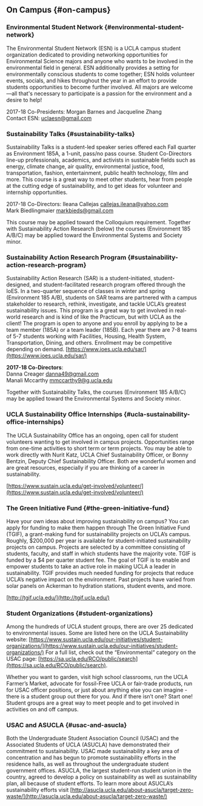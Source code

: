 ## On Campus {#on-campus}

### Environmental Student Network {#environmental-student-network}

The Environmental Student Network \(ESN\) is a UCLA campus student organization dedicated to providing networking opportunities for Environmental Science majors and anyone who wants to be involved in the environmental field in general. ESN additionally provides a setting for environmentally conscious students to come together; ESN holds volunteer events, socials, and hikes throughout the year in an effort to provide students opportunities to become further involved. All majors are welcome—all that's necessary to participate is a passion for the environment and a desire to help!

2017-18 Co-Presidents: Morgan Barnes and Jacqueline Zhang  
Contact ESN: uclaesn@gmail.com

### Sustainability Talks {#sustainability-talks}

Sustainability Talks is a student-led speaker series offered each Fall quarter as Environment 185A, a 1-unit, pass/no pass course. Student Co-Directors line-up professionals, academics, and activists in sustainable fields such as energy, climate change, air quality, environmental justice, food, transportation, fashion, entertainment, public health technology, film and more. This course is a great way to meet other students, hear from people at the cutting edge of sustainability, and to get ideas for volunteer and internship opportunities.

2017-18 Co-Directors: Ileana Callejas callejas.ileana@yahoo.com  
Mark Biedlingmaier markbieds@gmail.com

This course may be applied toward the Colloquium requirement. Together with Sustainability Action Research \(below\) the courses \(Environment 185 A/B/C\) may be applied toward the Environmental Systems and Society minor.

### Sustainability Action Research Program {#sustainability-action-research-program}

Sustainability Action Research \(SAR\) is a student-initiated, student-designed, and student-facilitated research program offered through the IoES. In a two-quarter sequence of classes in winter and spring \(Environment 185 A/B\), students on SAR teams are partnered with a campus stakeholder to research, rethink, investigate, and tackle UCLA’s greatest sustainability issues. This program is a great way to get involved in real-world research and is kind of like the Practicum, but with UCLA as the client! The program is open to anyone and you enroll by applying to be a team member \(185A\) or a team leader \(185B\). Each year there are 7-8 teams of 5-7 students working with Facilities, Housing, Health System, Transportation, Dining, and others. Enrollment may be competitive depending on demand. [https://www.ioes.ucla.edu/sar/](https://www.ioes.ucla.edu/sar/)

**2017-18 Co-Directors**:   
Danna Creager danna49@gmail.com  
Manali Mccarthy mmccarthy9@g.ucla.edu

Together with Sustainability Talks, the courses \(Environment 185 A/B/C\) may be applied toward the Environmental Systems and Society minor.

### UCLA Sustainability Office Internships {#ucla-sustainability-office-internships}

The UCLA Sustainability Office has an ongoing, open call for student volunteers wanting to get involved in campus projects. Opportunities range from one-time activities to short term or term projects. You may be able to work directly with Nurit Katz, UCLA Chief Sustainability Officer, or Bonny Bentzin, Deputy Chief Sustainability Officer. Both are wonderful women and are great resources, especially if you are thinking of a career in sustainability.

[https://www.sustain.ucla.edu/get-involved/volunteer/](https://www.sustain.ucla.edu/get-involved/volunteer/)

### The Green Initiative Fund {#the-green-initiative-fund}

Have your own ideas about improving sustainability on campus? You can apply for funding to make them happen through The Green Initiative Fund \(TGIF\), a grant-making fund for sustainability projects on UCLA’s campus. Roughly, $200,000 per year is available for student-initiated sustainability projects on campus. Projects are selected by a committee consisting of students, faculty, and staff in which students have the majority vote. TGIF is funded by a $4 per quarter student fee. The goal of TGIF is to enable and empower students to take an active role in making UCLA a leader in sustainability. TGIF provides much needed funding for projects that reduce UCLA’s negative impact on the environment. Past projects have varied from solar panels on Ackerman to hydration stations, student events, and more.

[http://tgif.ucla.edu/](http://tgif.ucla.edu/)

### Student Organizations {#student-organizations}

Among the hundreds of UCLA student groups, there are over 25 dedicated to environmental issues. Some are listed here on the UCLA Sustainability website: [https://www.sustain.ucla.edu/our-initiatives/student-organizations/](https://www.sustain.ucla.edu/our-initiatives/student-organizations/) For a full list, check out the “Environmental“ category on the USAC page: [https://sa.ucla.edu/RCO/public/search](https://sa.ucla.edu/RCO/public/search).

Whether you want to garden, visit high school classrooms, run the UCLA Farmer’s Market, advocate for fossil-Free UCLA or fair-trade products, run for USAC officer positions, or just about anything else you can imagine - there is a student group out there for you. And if there isn’t one? Start one! Student groups are a great way to meet people and to get involved in activities on and off campus.

### USAC and ASUCLA {#usac-and-asucla}

Both the Undergraduate Student Association Council \(USAC\) and the Associated Students of UCLA \(ASUCLA\) have demonstrated their commitment to sustainability. USAC made sustainability a key area of concentration and has begun to promote sustainability efforts in the residence halls, as well as throughout the undergraduate student government offices. ASUCLA, the largest student-run student union in the country, agreed to develop a policy on sustainability as well as sustainability plan, all because of student efforts. To learn more about ASUCLA’s sustainability efforts visit [http://asucla.ucla.edu/about-asucla/target-zero-waste/](http://asucla.ucla.edu/about-asucla/target-zero-waste/)

